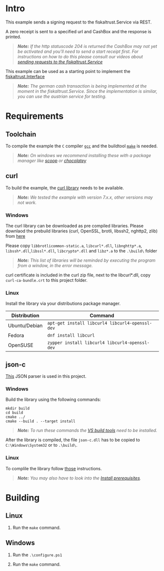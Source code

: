 # Intro

This example sends a signing request to the fiskaltrust.Service via REST.

A zero receipt is sent to a specified url and CashBox and the response is printed.

> _**Note:** If the http statuscode 204 is returned the CashBox may not yet be activated and you'll need to send a start receipt first. For instructions on how to do this please consult our videos about [sending requests to the fiskaltrust.Service](https://www.youtube.com/playlist?list=PL9QFfhi6nFj94kZBTxxL3kyar2Q7yTejU)_

This example can be used as a starting point to implement the [fiskaltrust.Interface](https://github.com/fiskaltrust/interface-doc)

> _**Note:** The german cash transaction is being implemented at the moment in the fiskaltrust.Service. Since the implementation is similar, you can use the austrian service for testing._

# Requirements

## Toolchain

To compile the example the `C` compiler [`gcc`](https://gcc.gnu.org/install/) and the buildtool [`make`](https://www.gnu.org/software/make/) is needed.

> _**Note:** On windows we recommend installing these with a package manager like [scoop](https://scoop.sh/) or [chocolatey](https://chocolatey.org/)_

## curl

To build the example, the [curl library](https://curl.haxx.se/libcurl/) needs to be available.

> _**Note:** We tested the example with version 7.x.x, other versions may not work._

### Windows

The curl library can be downloaded as pre compiled libraries. Please downlaod the prebuild libraries (curl, OpenSSL, brotli, libssh2, nghttp2, zlib) from [here](https://curl.haxx.se/windows/)

Please copy `libbrotlicommon-static.a`, `libcurl*.dll`, `libnghttp*.a`, `libssh*.dll`,`libssl*.dll`, `libcrypto*.dll` and `libz*.a` to the `.\build\` folder

> _**Note:** This list of libraries will be reminded by executing the program from a window, in the error message._

curl certificate is included in the curl zip file, next to the libcurl*.dll, copy  `curl-ca-bundle.crt` to this project folder.

### Linux

Install the library via your distributions package manager.

| Distribution  | Command                    |
|---------------|----------------------------|
| Ubuntu/Debian | `apt-get install libcurl4 libcurl4-openssl-dev` |
| Fedora        | `dnf install libcurl`                           |
| OpenSUSE      | `zypper install libcurl4 libcurl4-openssl-dev`  |

## json-c

[This](https://github.com/json-c/json-c) JSON parser is used in this project.

### Windows

Build the library using the following commands:

```
mkdir build
cd build
cmake ../
cmake --build . --target install
```

> _**Note:** To run these commands the [VS build tools](https://aka.ms/buildtools) need to be installed._

After the library is compiled, the file `json-c.dll` has to be copied to `C:\Windows\System32` or to `.\build\`.

### Linux

To complile the library follow [those](https://github.com/json-c/json-c#build-instructions) instructions.

> _**Note:** You may also have to look into the [Install prerequisites](https://github.com/json-c/json-c#install-prerequisites-)._

# Building

## Linux

  1. Run the `make` command.

## Windows

  1. Run the `.\configure.ps1`

  2. Run the `make` command.
